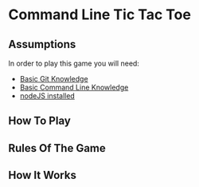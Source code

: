 # Command Line Tic Tac Toe

## Assumptions
In order to play this game you will need:
* [Basic Git Knowledge](https://guides.github.com/activities/hello-world/)
* [Basic Command Line Knowledge](https://www.learnenough.com/command-line-tutorial/basics)
* [nodeJS installed](https://nodejs.org/en/download/)

## How To Play


## Rules Of The Game

## How It Works
